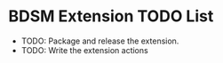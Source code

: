 # BDSM Extension TODO List

* TODO: Package and release the extension.
* TODO: Write the extension actions
